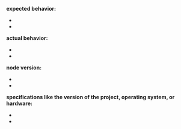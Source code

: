 **expected behavior:**

-
-

**actual behavior:**

-
-

**node version:**

-
-

**specifications like the version of the project, operating system, or hardware:**

-
-